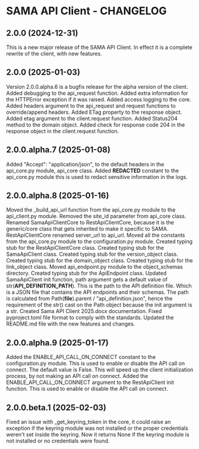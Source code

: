 # SAMA API Client - CHANGELOG

## 2.0.0 (2024-12-31)

This is a new major release of the SAMA API Client.
In effect it is a complete rewrite of the client, with new features.

## 2.0.0 (2025-01-03)

Version 2.0.0.alpha.6 is a bugfix release for the alpha version of the client.
Added debugging to the api_request function.
Added extra information for the HTTPError exception if it was raised.
Added access logging to the core.
Added headers argument to the api_request and request functions to override/append headers.
Added ETag property to the response object.
Added etag argument to the client.request function.
Added Status204 method to the domain object.
Added check for response code 204 in the response object in the client.request function.

## 2.0.0.alpha.7 (2025-01-08)

Added "Accept": "application/json", to the default headers in the api_core.py module, api_core class.
Added __REDACTED__ constant to the api_core.py module this is used to redact sensitive information in the logs.

## 2.0.0.alpha.8 (2025-01-16)

Moved the _build_api_url function from the api_core.py module to the api_client.py module.
Removed the site_id parameter from api_core class.
Renamed SamaApiClientCore to RestApiClientCore, because it is the generic/core class that gets inherited to make it specific to SAMA.
RestApiClientCore renamed server_url to api_url.
Moved all the constants from the api_core.py module to the configuration.py module.
Created typing stub for the RestApiClientCore class.
Created typing stub for the SamaApiClient class.
Created typing stub for the version_object class.
Created typing stub for the domain_object class.
Created typing stub for the link_object class.
Moved api_endpoint.py module to the object_schemas directory.
Created typing stub for the ApiEndpoint class.
Updated SamaApiClient init function, path argument gets a default value of str(__API_DEFINITION_PATH__). This is the path to the API definition file. Which is a JSON file that contains the API endpoints and their schemas. The path is calculated from Path(__file__).parent / "api_definition.json", hence the requirement of the str() cast on the Path object because the init argument is a str.
Created Sama API Client 2025.docx documentation.
Fixed pyproject.toml file format to comply with the standards.
Updated the README.md file with the new features and changes.

## 2.0.0.alpha.9 (2025-01-17)

Added the ENABLE_API_CALL_ON_CONNECT constant to the configuration.py module. This is used to enable or disable the API call on connect. The default value is False.
This will speed up the client initialization process, by not making an API call on connect.
Added the ENABLE_API_CALL_ON_CONNECT argument to the RestApiClient init function. This is used to enable or disable the API call on connect.

## 2.0.0.beta.1 (2025-02-03)

Fixed an issue with _get_keyring_token in the core, it could raise an exception if the keyring module was not installed or the proper credentials weren't set inside the keyring.
Now it returns None if the keyring module is not installed or no credentials were found.
